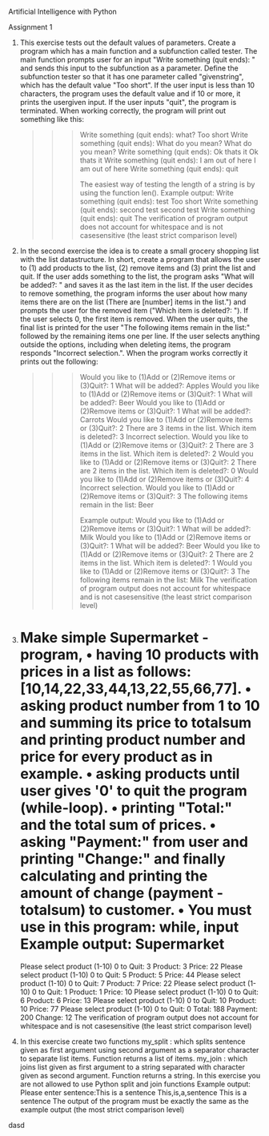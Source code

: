 Artificial Intelligence with Python

Assignment 1

1. This exercise tests out the default values of parameters. Create a program which has
   a main function and a subfunction called tester. The main function prompts user for
   an input "Write something (quit ends): " and sends this input to the subfunction as a
   parameter.
   Define the subfunction tester so that it has one parameter called "givenstring", which
   has the default value "Too short". If the user input is less than 10 characters, the
   program uses the default value and if 10 or more, it prints the usergiven input. If the
   user inputs "quit", the program is terminated. When working correctly, the program
   will print out something like this:

   > > > Write something (quit ends): what?
   > > > Too short
   > > > Write something (quit ends): What do you mean?
   > > > What do you mean?
   > > > Write something (quit ends): Ok thats it
   > > > Ok thats it
   > > > Write something (quit ends): I am out of here
   > > > I am out of here
   > > > Write something (quit ends): quit
   > > >
   > > > The easiest way of testing the length of a string is by using the function len().
   > > > Example output:
   > > > Write something (quit ends): test
   > > > Too short
   > > > Write something (quit ends): second test
   > > > second test
   > > > Write something (quit ends): quit
   > > > The verification of program output does not account for whitespace and is not casesensitive (the least strict comparison level)

2. In the second exercise the idea is to create a small grocery shopping list with the list
   datastructure. In short, create a program that allows the user to (1) add products to the
   list, (2) remove items and (3) print the list and quit.
   If the user adds something to the list, the program asks "What will be added?: " and
   saves it as the last item in the list. If the user decides to remove something, the
   program informs the user about how many items there are on the list (There are
   [number] items in the list.") and prompts the user for the removed item ("Which item
   is deleted?: "). If the user selects 0, the first item is removed. When the user quits, the
   final list is printed for the user "The following items remain in the list:" followed by
   the remaining items one per line. If the user selects anything outside the options,
   including when deleting items, the program responds "Incorrect selection.". When the
   program works correctly it prints out the following:

   > > > Would you like to
   > > > (1)Add or
   > > > (2)Remove items or
   > > > (3)Quit?: 1
   > > > What will be added?: Apples
   > > > Would you like to
   > > > (1)Add or
   > > > (2)Remove items or
   > > > (3)Quit?: 1
   > > > What will be added?: Beer
   > > > Would you like to
   > > > (1)Add or
   > > > (2)Remove items or
   > > > (3)Quit?: 1
   > > > What will be added?: Carrots
   > > > Would you like to
   > > > (1)Add or
   > > > (2)Remove items or
   > > > (3)Quit?: 2
   > > > There are 3 items in the list.
   > > > Which item is deleted?: 3
   > > > Incorrect selection.
   > > > Would you like to
   > > > (1)Add or
   > > > (2)Remove items or
   > > > (3)Quit?: 2
   > > > There are 3 items in the list.
   > > > Which item is deleted?: 2
   > > > Would you like to
   > > > (1)Add or
   > > > (2)Remove items or
   > > > (3)Quit?: 2
   > > > There are 2 items in the list.
   > > > Which item is deleted?: 0
   > > > Would you like to
   > > > (1)Add or
   > > > (2)Remove items or
   > > > (3)Quit?: 4
   > > > Incorrect selection.
   > > > Would you like to
   > > > (1)Add or
   > > > (2)Remove items or
   > > > (3)Quit?: 3
   > > > The following items remain in the list:
   > > > Beer
   > > >
   > > > Example output:
   > > > Would you like to
   > > > (1)Add or
   > > > (2)Remove items or
   > > > (3)Quit?: 1
   > > > What will be added?: Milk
   > > > Would you like to
   > > > (1)Add or
   > > > (2)Remove items or
   > > > (3)Quit?: 1
   > > > What will be added?: Beer
   > > > Would you like to
   > > > (1)Add or
   > > > (2)Remove items or
   > > > (3)Quit?: 2
   > > > There are 2 items in the list.
   > > > Which item is deleted?: 1
   > > > Would you like to
   > > > (1)Add or
   > > > (2)Remove items or
   > > > (3)Quit?: 3
   > > > The following items remain in the list:
   > > > Milk
   > > > The verification of program output does not account for whitespace and is not casesensitive (the least strict comparison level)

3. Make simple Supermarket -program,
   • having 10 products with prices in a list as follows:[10,14,22,33,44,13,22,55,66,77].
   • asking product number from 1 to 10 and summing its price to totalsum and printing
   product number and price for every product as in example.
   • asking products until user gives '0' to quit the program (while-loop).
   • printing "Total:" and the total sum of prices.
   • asking "Payment:" from user and printing "Change:" and finally calculating and
   printing the amount of change (payment - totalsum) to customer.
   • You must use in this program: while, input
   Example output:
   Supermarket
   ===========
   Please select product (1-10) 0 to Quit: 3
   Product: 3 Price: 22
   Please select product (1-10) 0 to Quit: 5
   Product: 5 Price: 44
   Please select product (1-10) 0 to Quit: 7
   Product: 7 Price: 22
   Please select product (1-10) 0 to Quit: 1
   Product: 1 Price: 10
   Please select product (1-10) 0 to Quit: 6
   Product: 6 Price: 13
   Please select product (1-10) 0 to Quit: 10
   Product: 10 Price: 77
   Please select product (1-10) 0 to Quit: 0
   Total: 188
   Payment: 200
   Change: 12
   The verification of program output does not account for whitespace and is not casesensitive (the least strict comparison level)

4. In this exercise create two functions
   my_split : which splits sentence given as first argument using second argument as a
   separator character to separate list items. Function returns a list of items.
   my_join : which joins list given as first argument to a string separated with character given
   as second argument. Function returns a string.
   In this exercise you are not allowed to use Python split and join functions
   Example output:
   Please enter sentence:This is a sentence
   This,is,a,sentence
   This
   is
   a
   sentence
   The output of the program must be exactly the same as the example output (the most strict
   comparison level)

dasd
